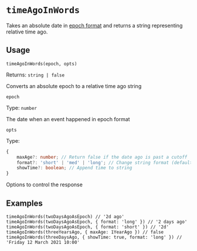 
# `timeAgoInWords`

Takes an absolute date in [epoch format](https://developer.mozilla.org/en-US/docs/Web/JavaScript/Reference/Global_Objects/Date#description) and returns a string representing relative time ago.

## Usage
`timeAgoInWords(epoch, opts)`

Returns: `string | false`

Converts an absolute epoch to a relative time ago string

`epoch`

Type: `number`

The date when an event happened in epoch format

`opts`

Type:
```typescript
{
	maxAge?: number; // Return false if the date ago is past a cutoff
	format?: 'short' | 'med' | 'long'; // Change string format (default 'med')
	showTime?: boolean; // Append time to string
}
```

Options to control the response

## Examples
```
timeAgoInWords(twoDaysAgoAsEpoch) // '2d ago'
timeAgoInWords(twoDaysAgoAsEpoch, { format: 'long' }) // '2 days ago'
timeAgoInWords(twoDaysAgoAsEpoch, { format: 'short' }) // '2d'
timeAgoInWords(threeYearsAgo, { maxAge: 1YearAgo }) // false
timeAgoInWords(threeDaysAgo, { showTime: true, format: 'long' }) // 'Friday 12 March 2021 10:00'
```
